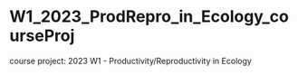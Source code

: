 # W1_2023_ProdRepro_in_Ecology_courseProj
course project: 2023 W1 - Productivity/Reproductivity in Ecology
